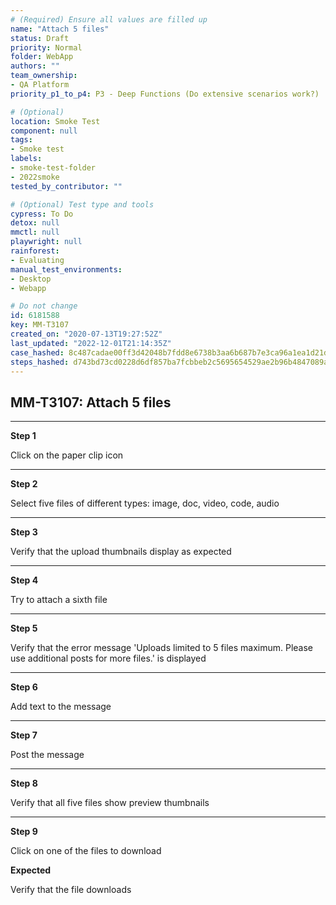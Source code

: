 ```yaml
---
# (Required) Ensure all values are filled up
name: "Attach 5 files"
status: Draft
priority: Normal
folder: WebApp
authors: ""
team_ownership: 
- QA Platform
priority_p1_to_p4: P3 - Deep Functions (Do extensive scenarios work?)

# (Optional)
location: Smoke Test
component: null
tags: 
- Smoke test
labels: 
- smoke-test-folder
- 2022smoke
tested_by_contributor: ""

# (Optional) Test type and tools
cypress: To Do
detox: null
mmctl: null
playwright: null
rainforest: 
- Evaluating
manual_test_environments: 
- Desktop
- Webapp

# Do not change
id: 6181588
key: MM-T3107
created_on: "2020-07-13T19:27:52Z"
last_updated: "2022-12-01T21:14:35Z"
case_hashed: 8c487cadae00ff3d42048b7fdd8e6738b3aa6b687b7e3ca96a1ea1d21d03e78d8885972eaec22b94337750e358f873c1
steps_hashed: d743bd73cd0228d6df857ba7fcbbeb2c5695654529ae2b96b4847089acb13beadbea4178f92e08d60ea7e82de3871357
---
```


<!-- (Auto-generated) Based on frontmatter's "key" and "name" -->

## MM-T3107: Attach 5 files

---

**Step 1**

Click on the paper clip icon

---

**Step 2**

Select five files of different types: image, doc, video, code, audio

---

**Step 3**

Verify that the upload thumbnails display as expected

---

**Step 4**

Try to attach a sixth file

---

**Step 5**

Verify that the error message 'Uploads limited to 5 files maximum. Please use additional posts for more files.' is displayed

---

**Step 6**

Add text to the message

---

**Step 7**

Post the message

---

**Step 8**

Verify that all five files show preview thumbnails

---

**Step 9**

Click on one of the files to download

**Expected**

Verify that the file downloads
